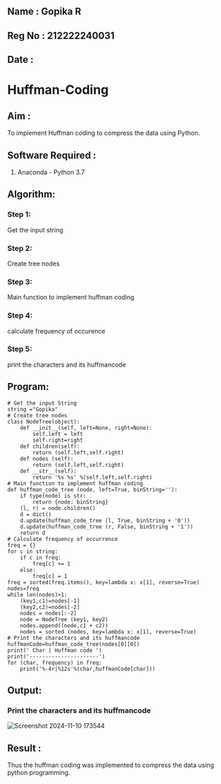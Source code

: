 ## Name : Gopika R
## Reg No : 212222240031
## Date :

# Huffman-Coding
## Aim :
To implement Huffman coding to compress the data using Python.

## Software Required :
1. Anaconda - Python 3.7

## Algorithm:
### Step 1:
Get the input string

### Step 2:
Create tree nodes

### Step 3:
Main function to implement huffman coding

### Step 4:
calculate frequency of occurence

### Step 5:
print the characters and its huffmancode
 
## Program:
```
# Get the input String
string ="Gopika"
# Create tree nodes
class NodeTree(object):
    def __init__(self, left=None, right=None): 
        self.left = left
        self.right=right
    def children(self):
        return (self.left,self.right)
    def nodes (self):
        return (self.left,self.right)
    def __str__(self):
        return '%s %s' %(self.left,self.right)
# Main function to implement huffman coding
def huffman_code_tree (node, left=True, binString=''):
    if type(node) is str:
        return {node: binString}
    (l, r) = node.children()
    d = dict()
    d.update(huffman_code_tree (l, True, binString + '0'))
    d.update(huffman_code_tree (r, False, binString + '1'))
    return d
# Calculate frequency of occurrence
freq = {}
for c in string:
    if c in freq:
        freq[c] += 1
    else:
        freq[c] = 1
freq = sorted(freq.items(), key=lambda x: x[1], reverse=True)
nodes=freq
while len(nodes)>1:
    (key1,c1)=nodes[-1]
    (key2,c2)=nodes[-2]
    nodes = nodes[:-2]
    node = NodeTree (key1, key2)
    nodes.append((node,c1 + c2))
    nodes = sorted (nodes, key=lambda x: x[1], reverse=True)
# Print the characters and its huffmancode
huffmanCode=huffman_code_tree(nodes[0][0])
print(' Char | Huffman code ') 
print('----------------------')
for (char, frequency) in freq:
    print('%-4r|%12s'%(char,huffmanCode[char]))
```
## Output:

### Print the characters and its huffmancode

![Screenshot 2024-11-10 173544](https://github.com/user-attachments/assets/a0857e62-556d-44f1-b7fc-495948cf3b6f)



## Result :
Thus the huffman coding was implemented to compress the data using python programming.
